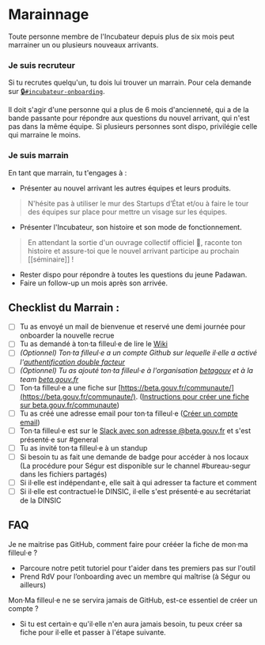 # Marainnage

Toute personne membre de l'Incubateur depuis plus de six mois peut marrainer un ou plusieurs nouveaux arrivants.

### Je suis recruteur

Si tu recrutes quelqu'un, tu dois lui trouver un marrain. Pour cela demande sur [🔒`#incubateur-onboarding`](https://startups-detat.slack.com/messages/incubateur-onboarding/).

Il doit s'agir d'une personne qui a plus de 6 mois d'ancienneté, qui a de la bande passante pour répondre aux questions du nouvel arrivant, qui n'est pas dans la même équipe. Si plusieurs personnes sont dispo, privilégie celle qui marraine le moins.

### Je suis marrain

En tant que marrain, tu t'engages à :

* Présenter au nouvel arrivant les autres équipes et leurs produits.

> N'hésite pas à utiliser le mur des Startups d’État et/ou à faire le tour des équipes sur place pour mettre un visage sur les équipes.

* Présenter l'Incubateur, son histoire et son mode de fonctionnement.

> En attendant la sortie d'un ouvrage collectif officiel 📖, raconte ton histoire et assure-toi que le nouvel arrivant participe au prochain \[\[séminaire\]\] !

* Rester dispo pour répondre à toutes les questions du jeune Padawan.
* Faire un follow-up un mois après son arrivée.

## Checklist du Marrain :

* [ ] Tu as envoyé un mail de bienvenue et reservé une demi journée pour onboarder la nouvelle recrue
* [ ] Tu as demandé à ton·ta filleul·e de lire le [Wiki](../bienvenue/)
* [ ] _\(Optionnel\) Ton·ta filleul·e a un compte Github sur lequelle il·elle a activé l'_[_authentification double facteur_](https://github.com/settings/security)
* [ ] _\(Optionnel\) Tu as ajouté ton·ta filleul·e à l'organisation_ [_betagouv_](https://github.com/orgs/betagouv/teams) _et à la team_ [_beta.gouv.fr_](https://github.com/orgs/betagouv/teams/beta-gouv-fr)
* [ ] Ton·ta filleul·e a une fiche sur [https://beta.gouv.fr/communaute/](https://beta.gouv.fr/communaute/). \([Instructions pour créer une fiche sur beta.gouv.fr/communaute](https://github.com/betagouv/beta.gouv.fr/blob/master/CONTRIBUTING.md#ajouter-ou-modifier-un-membre-%C3%A0-la-communaut%C3%A9-betagouv)\)
* [ ] Tu as créé une adresse email pour ton·ta filleul·e \([Créer un compte email](../../outils/emails.md)\)
* [ ] Ton·ta filleul·e est sur le [Slack avec son adresse @beta.gouv.fr](https://startups-detat.slack.com/signup) et s'est présenté·e sur \#general
* [ ] Tu as invité ton·ta filleul·e à un standup
* [ ] Si besoin tu as fait une demande de badge pour accéder à nos locaux \(La procédure pour Ségur est disponible sur le channel \#bureau-segur dans les fichiers partagés\)
* [ ] Si il·elle est indépendant·e, elle sait à qui adresser ta facture et comment
* [ ] Si il·elle est contractuel·le DINSIC, il·elle s'est présenté·e au secrétariat de la DINSIC

## FAQ

Je ne maitrise pas GitHub, comment faire pour crééer la fiche de mon·ma filleul·e ?

* Parcoure notre petit tutoriel pour t'aider dans tes premiers pas sur l'outil
* Prend RdV pour l’onboarding avec un membre qui maîtrise \(à Ségur ou ailleurs\)

Mon·Ma filleul·e ne se servira jamais de GitHub, est-ce essentiel de créer un compte ?

* Si tu est certain·e qu'il·elle n'en aura jamais besoin, tu peux créer sa fiche pour il·elle et passer à l'étape suivante.

